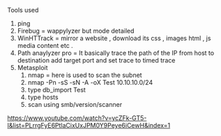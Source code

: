Tools used
1) ping 
2) Firebug = wappylyzer but  mode detailed
3) WinHTTrack = mirror a website , download its css , images html , js media content etc .
4) Path anaylyzer pro = It basically trace the path of the IP from host to destination add target port and set trace to timed trace 
5) Metasploit 
	1)  nmap = here is used to scan the subnet 
	2) nmap -Pn -sS -sN -A -oX Test 10.10.10.0/24
	3) type db_import Test 
	4) type hosts 
	5) scan using smb/version/scanner 



https://www.youtube.com/watch?v=ycZFk-GT5-I&list=PLrrgFyE6PtlaCixUxJPM0Y9Peye6iCewH&index=1
